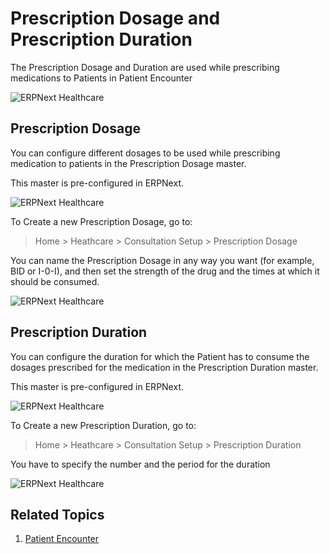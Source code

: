 <!-- add-breadcrumbs -->

# Prescription Dosage and Prescription Duration

The Prescription Dosage and Duration are used while prescribing medications to Patients in Patient Encounter

<img class="screenshot" alt="ERPNext Healthcare" src="{{docs_base_url}}/assets/img/healthcare/prescription_dosage_duration.png">

## Prescription Dosage

You can configure different dosages to be used while prescribing medication to patients in the Prescription Dosage master.

This master is pre-configured in ERPNext.

<img class="screenshot" alt="ERPNext Healthcare" src="{{docs_base_url}}/assets/img/healthcare/prescription_dosage.png">

To Create a new Prescription Dosage, go to:

> Home > Heathcare > Consultation Setup > Prescription Dosage

You can name the Prescription Dosage in any way you want (for example, BID or I-0-I), and then set the strength of the drug and the times at which it should be consumed.

<img class="screenshot" alt="ERPNext Healthcare" src="{{docs_base_url}}/assets/img/healthcare/prescription_dosage_1.png">

## Prescription Duration

You can configure the duration for which the Patient has to consume the dosages prescribed for the medication in the Prescription Duration master.

This master is pre-configured in ERPNext.

<img class="screenshot" alt="ERPNext Healthcare" src="{{docs_base_url}}/assets/img/healthcare/prescription_duration.png">

To Create a new Prescription Duration, go to:

> Home > Heathcare > Consultation Setup > Prescription Duration

You have to specify the number and the period for the duration

<img class="screenshot" alt="ERPNext Healthcare" src="{{docs_base_url}}/assets/img/healthcare/prescription_duration_1.png">

## Related Topics

1. [Patient Encounter](/docs/user/manual/en/Healthcare/patient_encounter)
